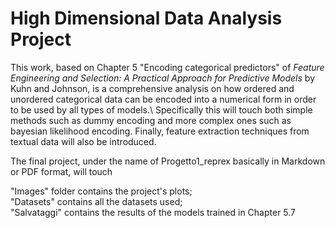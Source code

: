 # High Dimensional Data Analysis Project

This work, based on Chapter 5 "Encoding categorical predictors" of *Feature Engineering and Selection: A Practical Approach for Predictive Models*
by Kuhn and Johnson, is a comprehensive analysis on how ordered and unordered categorical data can be encoded into a numerical form in order to be used by all types of models.\\
Specifically this will touch both simple methods such as dummy encoding and more complex ones such as bayesian likelihood encoding. Finally, feature extraction techniques from textual data will also be introduced.

The final project, under the name of Progetto1_reprex basically in Markdown or PDF format, will touch 

"Images" folder contains the project's plots;\
"Datasets" contains all the datasets used;\
"Salvataggi" contains the results of the models trained in Chapter 5.7
